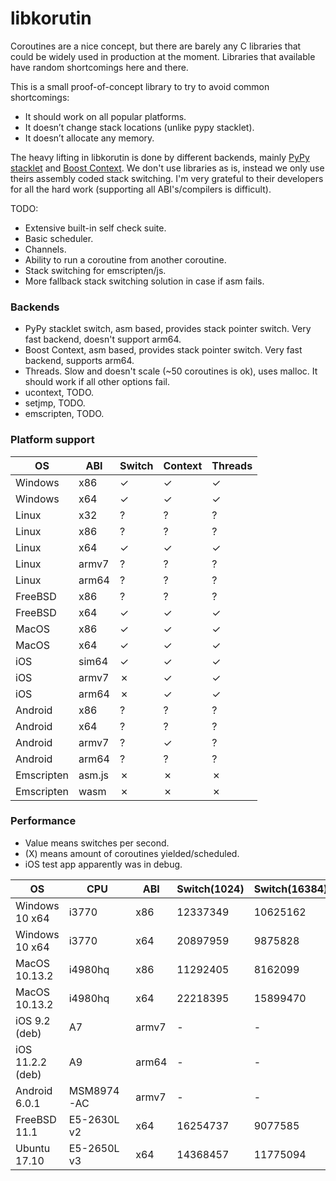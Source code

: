 # libkorutin

Coroutines are a nice concept, but there are barely any C libraries that could be widely used in production at the moment. Libraries that available have random shortcomings here and there.

This is a small proof-of-concept library to try to avoid common shortcomings:

- It should work on all popular platforms.
- It doesn’t change stack locations (unlike pypy stacklet).
- It doesn’t allocate any memory.

The heavy lifting in libkorutin is done by different backends, mainly [PyPy stacklet](https://github.com/mozillazg/pypy/tree/master/rpython/translator/c/src/stacklet) and [Boost Context](https://github.com/boostorg/context/tree/develop/src/asm).
We don't use libraries as is, instead we only use theirs assembly coded stack switching. I'm very grateful to their developers for all the hard work (supporting all ABI's/compilers is difficult).

TODO:

- Extensive built-in self check suite.
- Basic scheduler.
- Channels.
- Ability to run a coroutine from another coroutine.
- Stack switching for emscripten/js.
- More fallback stack switching solution in case if asm fails.

### Backends

- PyPy stacklet switch, asm based, provides stack pointer switch. Very fast backend, doesn't support arm64.
- Boost Context, asm based, provides stack pointer switch. Very fast backend, supports arm64.
- Threads. Slow and doesn't scale (~50 coroutines is ok), uses malloc. It should work if all other options fail.
- ucontext, TODO.
- setjmp, TODO.
- emscripten, TODO.

### Platform support

| OS         | ABI    | Switch | Context | Threads |
| ---------- | ------ | ------ | ------- | ------- |
| Windows    | x86    | ✓      | ✓       | ✓       |
| Windows    | x64    | ✓      | ✓       | ✓       |
| Linux      | x32    | ?      | ?       | ?       |
| Linux      | x86    | ?      | ?       | ?       |
| Linux      | x64    | ✓      | ✓       | ✓       |
| Linux      | armv7  | ?      | ?       | ?       |
| Linux      | arm64  | ?      | ?       | ?       |
| FreeBSD    | x86    | ?      | ?       | ?       |
| FreeBSD    | x64    | ✓      | ✓       | ✓       |
| MacOS      | x86    | ✓      | ✓       | ✓       |
| MacOS      | x64    | ✓      | ✓       | ✓       |
| iOS        | sim64  | ✓      | ✓       | ✓       |
| iOS        | armv7  | ✗      | ✓       | ✓       |
| iOS        | arm64  | ✗      | ✓       | ✓       |
| Android    | x86    | ?      | ?       | ?       |
| Android    | x64    | ?      | ?       | ?       |
| Android    | armv7  | ?      | ✓       | ?       |
| Android    | arm64  | ?      | ?       | ?       |
| Emscripten | asm.js | ✗      | ✗       | ✗       |
| Emscripten | wasm   | ✗      | ✗       | ✗       |

### Performance

- Value means switches per second.
- (X) means amount of coroutines yielded/scheduled.
- iOS test app apparently was in debug.

| OS               | CPU         | ABI    | Switch(1024) | Switch(16384) | Context(1024) | Context(16384) | Threads(32) | Threads(64) | Threads(128) |
| ---------------- | ----------- | ------ | ------------ | ------------- | ------------- | -------------- | ----------- | ------------| ------------ |
| Windows 10 x64   | i3770       | x86    | 12337349     | 10625162      | 18056174      | 12268213       | 176795      | 94395       | 45812        |
| Windows 10 x64   | i3770       | x64    | 20897959     | 9875828       | 17231499      | 8445864        | 205128      | 87551       | 47513        |
| MacOS 10.13.2    | i4980hq     | x86    | 11292405     | 8162099       | 16765164      | 12252028       | 46093       | 16470       | 7181         |
| MacOS 10.13.2    | i4980hq     | x64    | 22218395     | 15899470      | 17349371      | 12899821       | 46947       | 16641       | 7334         |
| iOS 9.2 (deb)    | A7          | armv7  | -            | -             | 3497542       | 2543724        | 9604        | 2890        | 806          |
| iOS 11.2.2 (deb) | A9          | arm64  | -            | -             | 6145022       | 4814864        | 17764       | 6353        | 1930         |
| Android 6.0.1    | MSM8974-AC  | armv7  | -            | -             | 2633119       | 2018506        | ?           | ?           | ?            |
| FreeBSD 11.1     | E5-2630L v2 | x64    | 16254737     | 9077585       | 11294780      | 6821553        | 29798       | 9772        | 4436         |
| Ubuntu 17.10     | E5-2650L v3 | x64    | 14368457     | 11775094      | 13073079      | 10392292       | 49764       | 15540       | 5341         |
